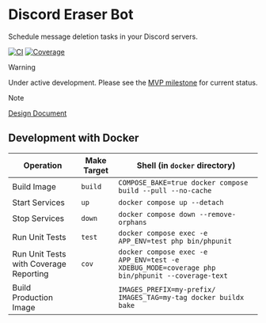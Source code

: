 # Discord Eraser Bot

Schedule message deletion tasks in your Discord servers.

[![CI](https://github.com/kidthales/discord-eraser-bot/workflows/CI/badge.svg)](https://github.com/kidthales/discord-eraser-bot/actions/workflows/ci.yml)
[![Coverage](https://kidthales.com/discord-eraser-bot/badge.svg)](https://kidthales.com/discord-eraser-bot/)

> [!WARNING]
> Under active development. Please see the [MVP milestone](https://github.com/kidthales/discord-eraser-bot/milestone/1) for current status.

> [!NOTE]
> [Design Document](https://github.com/kidthales/discord-eraser-bot/wiki/Design)

## Development with Docker

| Operation                              | Make Target | Shell (in `docker` directory)                                                                 |
|----------------------------------------|-------------|-----------------------------------------------------------------------------------------------|
| Build Image                            | `build`     | `COMPOSE_BAKE=true docker compose build --pull --no-cache`                                    |
| Start Services                         | `up`        | `docker compose up --detach`                                                                  |
| Stop Services                          | `down`      | `docker compose down --remove-orphans`                                                        |
| Run Unit Tests                         | `test`      | `docker compose exec -e APP_ENV=test php bin/phpunit`                                         |
| Run Unit Tests with Coverage Reporting | `cov`       | `docker compose exec -e APP_ENV=test -e XDEBUG_MODE=coverage php bin/phpunit --coverage-text` |
| Build Production Image                 |             | `IMAGES_PREFIX=my-prefix/ IMAGES_TAG=my-tag docker buildx bake`                               |
